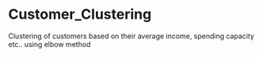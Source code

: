 # Customer_Clustering
Clustering of customers based on their average income, spending capacity etc.. using elbow method 
